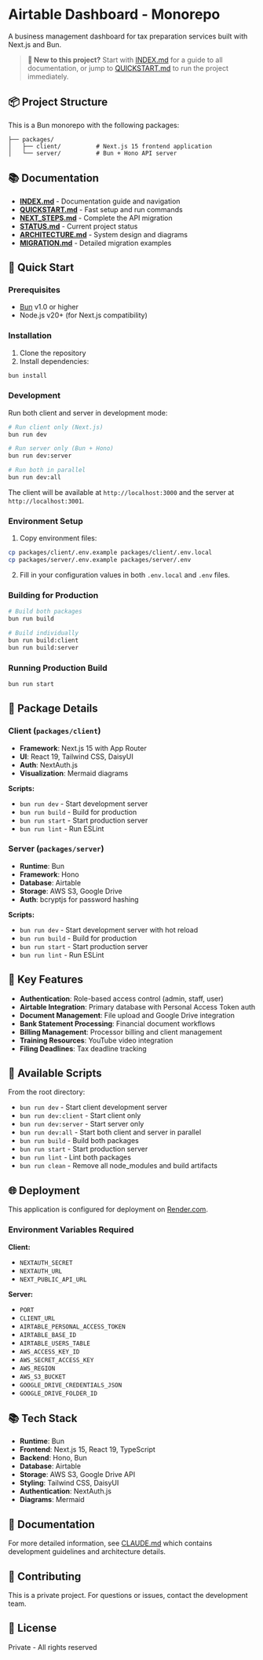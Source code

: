 # Airtable Dashboard - Monorepo

A business management dashboard for tax preparation services built with Next.js and Bun.

> **📖 New to this project?** Start with [INDEX.md](./INDEX.md) for a guide to all documentation, or jump to [QUICKSTART.md](./QUICKSTART.md) to run the project immediately.

## 📦 Project Structure

This is a Bun monorepo with the following packages:

```
├── packages/
│   ├── client/          # Next.js 15 frontend application
│   └── server/          # Bun + Hono API server
```

## 📚 Documentation

- **[INDEX.md](./INDEX.md)** - Documentation guide and navigation
- **[QUICKSTART.md](./QUICKSTART.md)** - Fast setup and run commands
- **[NEXT_STEPS.md](./NEXT_STEPS.md)** - Complete the API migration
- **[STATUS.md](./STATUS.md)** - Current project status
- **[ARCHITECTURE.md](./ARCHITECTURE.md)** - System design and diagrams
- **[MIGRATION.md](./MIGRATION.md)** - Detailed migration examples

## 🚀 Quick Start

### Prerequisites

- [Bun](https://bun.sh) v1.0 or higher
- Node.js v20+ (for Next.js compatibility)

### Installation

1. Clone the repository
2. Install dependencies:

```bash
bun install
```

### Development

Run both client and server in development mode:

```bash
# Run client only (Next.js)
bun run dev

# Run server only (Bun + Hono)
bun run dev:server

# Run both in parallel
bun run dev:all
```

The client will be available at `http://localhost:3000` and the server at `http://localhost:3001`.

### Environment Setup

1. Copy environment files:

```bash
cp packages/client/.env.example packages/client/.env.local
cp packages/server/.env.example packages/server/.env
```

2. Fill in your configuration values in both `.env.local` and `.env` files.

### Building for Production

```bash
# Build both packages
bun run build

# Build individually
bun run build:client
bun run build:server
```

### Running Production Build

```bash
bun run start
```

## 📁 Package Details

### Client (`packages/client`)

- **Framework**: Next.js 15 with App Router
- **UI**: React 19, Tailwind CSS, DaisyUI
- **Auth**: NextAuth.js
- **Visualization**: Mermaid diagrams

**Scripts:**
- `bun run dev` - Start development server
- `bun run build` - Build for production
- `bun run start` - Start production server
- `bun run lint` - Run ESLint

### Server (`packages/server`)

- **Runtime**: Bun
- **Framework**: Hono
- **Database**: Airtable
- **Storage**: AWS S3, Google Drive
- **Auth**: bcryptjs for password hashing

**Scripts:**
- `bun run dev` - Start development server with hot reload
- `bun run build` - Build for production
- `bun run start` - Start production server
- `bun run lint` - Run ESLint

## 🔧 Key Features

- **Authentication**: Role-based access control (admin, staff, user)
- **Airtable Integration**: Primary database with Personal Access Token auth
- **Document Management**: File upload and Google Drive integration
- **Bank Statement Processing**: Financial document workflows
- **Billing Management**: Processor billing and client management
- **Training Resources**: YouTube video integration
- **Filing Deadlines**: Tax deadline tracking

## 📝 Available Scripts

From the root directory:

- `bun run dev` - Start client development server
- `bun run dev:client` - Start client only
- `bun run dev:server` - Start server only
- `bun run dev:all` - Start both client and server in parallel
- `bun run build` - Build both packages
- `bun run start` - Start production server
- `bun run lint` - Lint both packages
- `bun run clean` - Remove all node_modules and build artifacts

## 🌐 Deployment

This application is configured for deployment on [Render.com](https://render.com).

### Environment Variables Required

**Client:**
- `NEXTAUTH_SECRET`
- `NEXTAUTH_URL`
- `NEXT_PUBLIC_API_URL`

**Server:**
- `PORT`
- `CLIENT_URL`
- `AIRTABLE_PERSONAL_ACCESS_TOKEN`
- `AIRTABLE_BASE_ID`
- `AIRTABLE_USERS_TABLE`
- `AWS_ACCESS_KEY_ID`
- `AWS_SECRET_ACCESS_KEY`
- `AWS_REGION`
- `AWS_S3_BUCKET`
- `GOOGLE_DRIVE_CREDENTIALS_JSON`
- `GOOGLE_DRIVE_FOLDER_ID`

## 📚 Tech Stack

- **Runtime**: Bun
- **Frontend**: Next.js 15, React 19, TypeScript
- **Backend**: Hono, Bun
- **Database**: Airtable
- **Storage**: AWS S3, Google Drive API
- **Styling**: Tailwind CSS, DaisyUI
- **Authentication**: NextAuth.js
- **Diagrams**: Mermaid

## 📖 Documentation

For more detailed information, see [CLAUDE.md](./CLAUDE.md) which contains development guidelines and architecture details.

## 🤝 Contributing

This is a private project. For questions or issues, contact the development team.

## 📄 License

Private - All rights reserved
